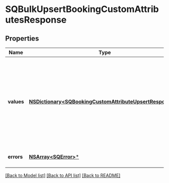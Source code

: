 # SQBulkUpsertBookingCustomAttributesResponse

## Properties
Name | Type | Description | Notes
------------ | ------------- | ------------- | -------------
**values** | [**NSDictionary&lt;SQBookingCustomAttributeUpsertResponse&gt;***](SQBookingCustomAttributeUpsertResponse.md) | A map of responses that correspond to individual upsert requests. Each response has the same ID as the corresponding request and contains either a &#x60;booking_id&#x60; and &#x60;custom_attribute&#x60; or an &#x60;errors&#x60; field. | [optional] 
**errors** | [**NSArray&lt;SQError&gt;***](SQError.md) | Any errors that occurred during the request. | [optional] 

[[Back to Model list]](../README.md#documentation-for-models) [[Back to API list]](../README.md#documentation-for-api-endpoints) [[Back to README]](../README.md)


